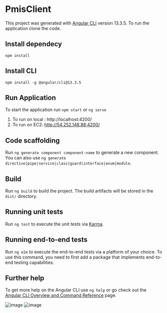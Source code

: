 # PmisClient
This project was generated with [Angular CLI](https://github.com/angular/angular-cli) version 13.3.5. To run the application clone the code.

## Install dependecy
`npm install`

## Install CLI
`npm install -g @angular/cli@13.3.5`

## Run Application
To start the application run `npm start` or `ng serve`
1) To run on local : http://localhost:4200/
2) To run on EC2: http://54.252.148.88:4200/

## Code scaffolding

Run `ng generate component component-name` to generate a new component. You can also use `ng generate directive|pipe|service|class|guard|interface|enum|module`.

## Build

Run `ng build` to build the project. The build artifacts will be stored in the `dist/` directory.

## Running unit tests

Run `ng test` to execute the unit tests via [Karma](https://karma-runner.github.io).

## Running end-to-end tests

Run `ng e2e` to execute the end-to-end tests via a platform of your choice. To use this command, you need to first add a package that implements end-to-end testing capabilities.

## Further help

To get more help on the Angular CLI use `ng help` or go check out the [Angular CLI Overview and Command Reference](https://angular.io/cli) page.

![image](https://github.com/user-attachments/assets/c03893ae-94ff-43fa-afef-87f8081c7b86)
![image](https://github.com/user-attachments/assets/7f445d89-f9e5-407e-8712-a368f63ca870)


